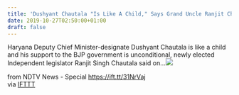```yaml
---
title: 'Dushyant Chautala "Is Like A Child," Says Grand Uncle Ranjit Chautala'
date: 2019-10-27T02:50:00+01:00
draft: false
---
```


Haryana Deputy Chief Minister-designate Dushyant Chautala is like a child and his support to the BJP government is unconditional, newly elected Independent legislator Ranjit Singh Chautala said on...![](http://feeds.feedburner.com/~r/NDTV-LatestNews/~4/TxpVgupQS7Y)  
  
from NDTV News - Special https://ift.tt/31NrVaj  
via [IFTTT](https://ifttt.com/?ref=da&site=blogger)